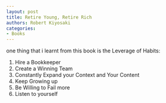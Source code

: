 ```yaml
---
layout: post
title: Retire Young, Retire Rich
authors: Robert Kiyosaki
categories:
- Books
---
```



one thing that i learnt from this book is the Leverage of Habits:

1. Hire a Bookkeeper
2. Create a Winning Team
3. Constantly Expand your Context and Your Content
4. Keep Growing up
5. Be Willing to Fail more
6. Listen to yourself
